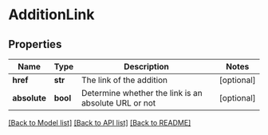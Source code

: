 # AdditionLink


## Properties
Name | Type | Description | Notes
------------ | ------------- | ------------- | -------------
**href** | **str** | The link of the addition | [optional] 
**absolute** | **bool** | Determine whether the link is an absolute URL or not | [optional] 

[[Back to Model list]](../_README.md#documentation-for-models) [[Back to API list]](../_README.md#documentation-for-api-endpoints) [[Back to README]](../_README.md)



